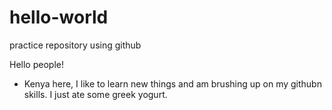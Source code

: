 # hello-world
practice repository using github

Hello people! 

* Kenya here, I like to learn new things and am brushing up on my githubn skills. 
I just ate some greek yogurt. 
